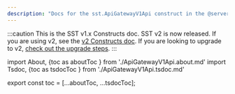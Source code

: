 ```yaml
---
description: "Docs for the sst.ApiGatewayV1Api construct in the @serverless-stack/resources package"
---
```


:::caution
This is the SST v1.x Constructs doc. SST v2 is now released. If you are using v2, see the [v2 Constructs doc](/constructs). If you are looking to upgrade to v2, [check out the upgrade steps](/upgrade-guide#upgrade-to-v20).
:::

import About, {toc as aboutToc } from './ApiGatewayV1Api.about.md'
import Tsdoc, {toc as tsdocToc } from './ApiGatewayV1Api.tsdoc.md'

<About />
<Tsdoc />

export const toc = [...aboutToc, ...tsdocToc];